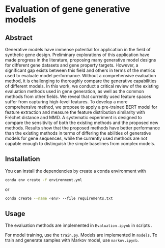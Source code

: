 # Evaluation of gene generative models


## Abstract
Generative models have immense potential for application in the field of synthetic gene design. Preliminary explorations of this application have made progress in the literature, proposing many generative model designs for different gene datasets and gene property targets. However, a significant gap exists between this field and others in terms of the metrics used to evaluate model performance. Without a comprehensive evaluation method, it is challenging to thoroughly compare the generative capabilities of different models. In this work, we conduct a critical review of the existing evaluation methods used in gene generation, as well as the common methods from other fields. We reveal that currently used feature spaces suffer from capturing high-level features. To develop a more comprehensive method, we propose to apply a pre-trained BERT model for feature extraction and measure the feature distribution similarity with Fréchet distance and MMD. A systematic experiment is designed to compare the sensitivity of both the existing methods and the proposed new methods. Results show that the proposed methods have better performance than the existing methods in terms of differing the abilities of generative models for gene sequences, while the currently used methods are not capable enough to distinguish the simple baselines from complex models.

## Installation
You can install the dependencies by create a conda environment with

```bash
conda env create -f environment.yml
```
or
```bash
conda create --name <env> --file requirements.txt
```

## Usage
The evaluation methods are implemented in `Evaluation.ipynb` in scripts .

For model training, use the `train.py`. Models are implemented in `models`.
To train and generate samples with Markov model, use `markov.ipynb`.